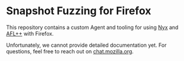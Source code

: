 # Snapshot Fuzzing for Firefox

This repository contains a custom Agent and tooling for using [Nyx](https://github.com/nyx-fuzz) and [AFL++](https://github.com/AFLplusplus/AFLplusplus/) with Firefox.

Unfortunately, we cannot provide detailed documentation yet. For questions, feel free to reach out on [chat.mozilla.org](https://chat.mozilla.org/#/room/#fuzzing:mozilla.org).
